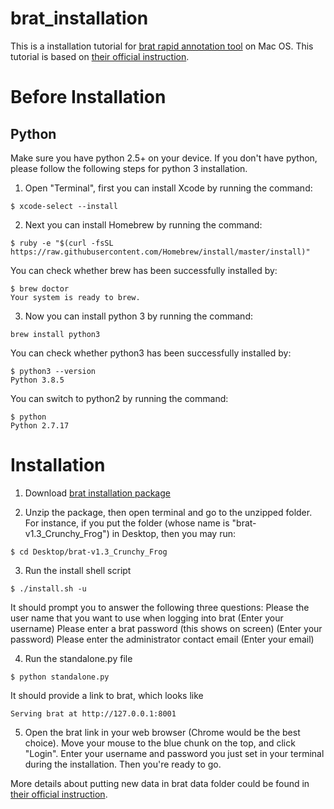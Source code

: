 # brat_installation
This is a installation tutorial for [brat rapid annotation tool](https://brat.nlplab.org/) on Mac OS.
This tutorial is based on [their official instruction](https://brat.nlplab.org/installation.html).

# Before Installation
## Python
Make sure you have python 2.5+ on your device. If you don't have python, please follow the following steps for python 3 installation.

1. Open "Terminal", first you can install Xcode by running the command:
```
$ xcode-select --install
```

2. Next you can install Homebrew by running the command:
```
$ ruby -e "$(curl -fsSL https://raw.githubusercontent.com/Homebrew/install/master/install)"
```
You can check whether brew has been successfully installed by:
```
$ brew doctor
Your system is ready to brew.
```

3. Now you can install python 3 by running the command:
```
brew install python3
```
You can check whether python3 has been successfully installed by:
```
$ python3 --version
Python 3.8.5
```
You can switch to python2 by running the command:
```
$ python
Python 2.7.17
```

# Installation
1. Download [brat installation package](http://weaver.nlplab.org/~brat/releases/brat-v1.3_Crunchy_Frog.tar.gz)

2. Unzip the package, then open terminal and go to the unzipped folder. For instance, if you put the folder (whose name is "brat-v1.3_Crunchy_Frog") in Desktop, then you may run:
```
$ cd Desktop/brat-v1.3_Crunchy_Frog
```

3. Run the install shell script
```
$ ./install.sh -u
```
It should prompt you to answer the following three questions:
Please the user name that you want to use when logging into brat
(Enter your username)
Please enter a brat password (this shows on screen)
(Enter your password)
Please enter the administrator contact email
(Enter your email)

4. Run the standalone.py file
```
$ python standalone.py
```
It should provide a link to brat, which looks like
```
Serving brat at http://127.0.0.1:8001
```

5. Open the brat link in your web browser (Chrome would be the best choice). Move your mouse to the blue chunk on the top, and click "Login". Enter your username and password you just set in your terminal during the installation. Then you're ready to go.

More details about putting new data in brat data folder could be found in [their official instruction](https://brat.nlplab.org/installation.html).


